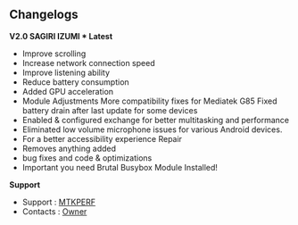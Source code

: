 ## Changelogs
**V2.0 SAGIRI IZUMI * Latest**
* Improve scrolling
* Increase network connection speed
* Improve listening ability
* Reduce battery consumption
* Added GPU acceleration
* Module Adjustments
More compatibility fixes for Mediatek G85
Fixed battery drain after last update for some devices
* Enabled & configured exchange for better multitasking and performance
* Eliminated low volume microphone issues for various Android devices. 
* For a better accessibility experience
Repair
* Removes anything added
* bug fixes and code & optimizations
* Important you need Brutal Busybox Module Installed!

**Support**
* Support : [MTKPERF](https://t.me/mtkperf)
* Contacts : [Owner](https://t.me/Akemiinawa)
